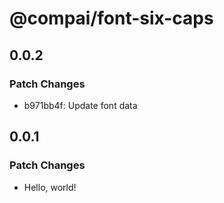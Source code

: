 # @compai/font-six-caps

## 0.0.2

### Patch Changes

- b971bb4f: Update font data

## 0.0.1

### Patch Changes

- Hello, world!
